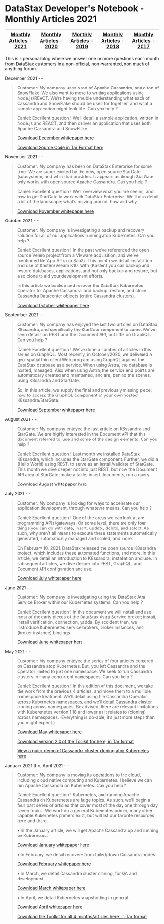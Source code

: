 DataStax Developer's Notebook - Monthly Articles 2021
===================

| **[Monthly Articles - 2021](https://github.com/farrell0/DataStax-Developers-Notebook/blob/master/README.md)** | **[Monthly Articles - 2020](https://github.com/farrell0/DataStax-Developers-Notebook/blob/master/2020/README.md)** | **[Monthly Articles - 2019](https://github.com/farrell0/DataStax-Developers-Notebook/blob/master/2019/README.md)** | **[Monthly Articles - 2018](https://github.com/farrell0/DataStax-Developers-Notebook/blob/master/2018/README.md)** | **[Monthly Articles - 2017](https://github.com/farrell0/DataStax-Developers-Notebook/blob/master/2017/README.md)** |
|-------------------------|--------------------------|--------------------------|--------------------------|--------------------------|

This is a personal blog where we answer one or more questions each month from DataStax customers in a non-official, non-warranted, non much of anything forum. 

December 2021 - -
>Customer: My company uses a ton of Apache Cassandra, and a ton of SnowFlake. We also want to move to writing applications using Node.js/REACT. 
>We’re having trouble understanding what each of Cassandra and SnowFlake should be used for together, and what a sample application might 
>look like. Can you help ?
>
>Daniel: Excellent question ! We’ll detail a sample application, written in Node.js and REACT, and then deliver an application that uses both 
>Apache Cassandra and SnowFlake.
>
>[Download December whitepaper here](https://github.com/farrell0/DataStax-Developers-Notebook/blob/master/2021/DDN_2021_60_SnowFlake.pdf)
>
>[Download Source Code in Tar Format here](https://github.com/farrell0/DataStax-Developers-Notebook/blob/master/2021/DDN_2021_60_SnowFlake.tar)

November 2021 - -
>Customer: My company has been on DataStax Enterprise for some time. We are super excited by the new, open source StarGate (subsystem), 
>and what that provides. It appears as though StarGate only works with open source Apache Cassandra. Can you help ?
>
>Daniel: Excellent question ! We’ll overview what you are seeing, and how to get StarGate to work with DataStax Enterprise. We’ll also 
>detail a bit of the landscape; what’s moving around, how and why.
>
>[Download November whitepaper here](https://github.com/farrell0/DataStax-Developers-Notebook/blob/master/2021/DDN_2021_59_DseStargate.pdf)

October 2021 - -
>Customer: My company is investigating a backup and recovery solution for all of our applications running atop Kubernetes. Can you help ?
>
>Daniel: Excellent question ! In the past we’ve referenced the open source Velero project from a VMware acquisition, and we’ve mentioned 
>NetApp Astra (a SaaS). This month we detail installation and use of Kasten/Veeam K10. With (Kasten) you can backup and restore databases, 
>applications, and not only backup and restore, but also clone to aid your development efforts.
>
>In this article we backup and recover the DataStax Kubernetes Operator for Apache Cassandra, and backup, restore, and clone Cassandra
>Datacenter objects (entire Cassandra clusters).
>
>[Download October whitepaper here](https://github.com/farrell0/DataStax-Developers-Notebook/blob/master/2021/DDN_2021_58_KastenVeeam.pdf)

September 2021 - -
>Customer: My company has enjoyed the last two articles on DataStax K8ssandra, and specifically the StarGate component to same. 
>We’ve seen details on REST and the Document API, but little on GraphQL. Can you help ?
>
>Daniel: Excellent question !  We’ve done a number of articles in this series on GraphQL. Most recently, in October/2020, we 
>delivered a geo-spatial thin client Web program using GraphQL against the DataStax database as a service. When using Astra, 
>the database is hosted, managed. Also when using Astra, the service end points are automatically created and maintained, and 
>are, behind the scenes, using K8ssandra and StarGate.
>
>So, in this article, we supply the final and previously missing piece; how to access the GraphQL component of your own hosted 
>K8ssandra/StarGate.
>
>[Download September whitepaper here](https://github.com/farrell0/DataStax-Developers-Notebook/blob/master/2021/DDN_2021_57_K8ssandra%2C%20GraphQL.pdf)

August 2021 - -
>Customer: My company enjoyed the last article on K8ssandra and StarGate. We are highly interested in the Document API that this 
>document referred to; use and some of the design elements. Can you help ?
>
>Daniel: Excellent question ! Last month we installed DataStax K8ssandra, which includes the StarGate component. Further, we did 
>a (Hello World) using REST, to serve as an install/validate of StarGate. This month we dive deeper not into just REST, but now 
>the Document API area of StarGate; make a table, insert documents, run a query.
>
>[Download August whitepaper here](https://github.com/farrell0/DataStax-Developers-Notebook/blob/master/2021/DDN_2021_56_K8ssandra%2C%20Document%20API.pdf)

July 2021 - -
>Customer: My company is looking for ways to accelerate our application development, through whatever means. Can you help ?
>
>Daniel: Excellent question !  One of the areas we can look at are programming APIs/gateways. On some level, there are only 
>four things you can do with data; insert, update, delete, and select. As such, why aren’t all means to execute these statements 
>automatically generated, automatically managed and scaled, and more.
>
>On February 10, 2021, DataStax released the open source K8ssandra project, which includes these automated functions, and more. 
>In this article, we detail an introduction to K8ssandra; installation and use. In subsequent articles, we dive deeper into REST, 
>GraphQL, and Document API configuration and use.
>
>[Download July whitepaper here](https://github.com/farrell0/DataStax-Developers-Notebook/blob/master/2021/DDN_2021_55_K8ssandra.pdf)

June 2021 - -
>Customer: My company is investigating using the DataStax Atra Service Broker within our Kubernetes systems. Can you help ?
>
>Daniel: Excellent question ! In this document we will install and use most of the early pieces of the DataStax Astra Service broker; install, 
>install verification, connection, yadda. By accident then, we instroduce Kuberenetes service brokers, broker instances, and (broker instance)
>bindings.
>
>[Download June whitepaper here](https://github.com/farrell0/DataStax-Developers-Notebook/blob/master/2021/DDN_2021_54_AstraSvcBroker.pdf)

May 2021 - -
>Customer: My company enjoyed the series of four articles centered on Cassandra atop Kubernetes. But, you left Cassandra and the Operator limited to 
>just one namespace. We seek to run Cassandra clusters in many concurrent namespaces. Can you help ?
>
>Daniel: Excellent question ! In this edition of this document, we take the work from the previous 4 articles, and move them to a multiple namespace 
>treatment. We’ll detail using the Cassandra Operator across Kubernetes namespaces, and we’ll detail Cassandra cluster cloning across namespaces. Be 
>advised, there are relevant limitations with Kuberenetes version 1.18 and lower as it relates to (cloning) across namespaces. (Everything is do-able, 
>it’s just more steps than you might expect.)
>
>[Download May whitepaper here](https://github.com/farrell0/DataStax-Developers-Notebook/blob/master/2021/DDN_2021_53_MoreContainersHelm.pdf)
>
>[Download version 2.0 of the Toolkit for here, in Tar format](https://github.com/farrell0/DataStax-Developers-Notebook/blob/master/2021/DDN_2021_53_ToolkitVersion2.tar)
>
>[View a quick demo of Cassandra cluster cloning atop Kubernetes here](https://www.youtube.com/watch?v=paly5VVuAYM)

January 2021 thru April 2021 - -
>Customer: My company is moving its operations to the cloud, including cloud native computing and Kubernetes. I believe we can run Apache Cassandra 
>on Kubernetes. Can you help ?
>
>Daniel: Excellent question ! Kubernetes, and running Apache Cassandra on Kuberenetes are huge topics. As such, we’ll begin a four part series of articles that 
>cover most of the day one through day seven topics. We wont do a general Kuberentes primer, many other capable Kubernetes primers exist, but will list our 
>favorite resources here and there. 
>
>  • In the January article, we will get Apache Cassandra up and running on Kubernetes. 
>
>[Download January whitepaper here](https://github.com/farrell0/DataStax-Developers-Notebook/blob/master/2021/DDN_2021_49_KubernetesPrimer.pdf)
>
>  • In February, we detail recovery from failed/down Cassandra nodes.
>
>[Download February whitepaper here](https://github.com/farrell0/DataStax-Developers-Notebook/blob/master/2021/DDN_2021_50_KubernetesNodeRecovery.pdf)
>
>  • In March, we detail Cassandra cluster cloning, for QA and development. 
>
>[Download March whitepaper here](https://github.com/farrell0/DataStax-Developers-Notebook/blob/master/2021/DDN_2021_51_KubernetesClusterCloning.pdf)
>
>  • In April, we detail Kubernetes snapshotting in general.
>
>[Download April whitepaper here](https://github.com/farrell0/DataStax-Developers-Notebook/blob/master/2021/DDN_2021_52_KubernetesSnapshots.pdf)
>
>[Download the Toolkit for all 4 months/articles here, in Tar format](https://github.com/farrell0/DataStax-Developers-Notebook/blob/master/2021/DDN_2021_KubernetesPrimer_Toolkit.tar)



